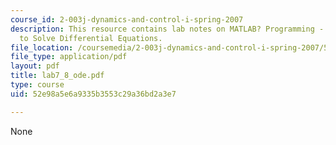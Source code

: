 ```yaml
---
course_id: 2-003j-dynamics-and-control-i-spring-2007
description: This resource contains lab notes on MATLAB? Programming - Algorithms
  to Solve Differential Equations.
file_location: /coursemedia/2-003j-dynamics-and-control-i-spring-2007/52e98a5e6a9335b3553c29a36bd2a3e7_lab7_8_ode.pdf
file_type: application/pdf
layout: pdf
title: lab7_8_ode.pdf
type: course
uid: 52e98a5e6a9335b3553c29a36bd2a3e7

---
```

None